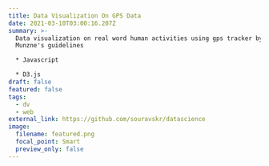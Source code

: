 ```yaml
---
title: Data Visualization On GPS Data
date: 2021-03-10T03:00:16.207Z
summary: >-
  Data visualization on real word human activities using gps tracker by Tamara
  Munzne's guidelines

  * Javascript

  * D3.js
draft: false
featured: false
tags:
  - dv
  - web
external_link: https://github.com/souravskr/datascience
image:
  filename: featured.png
  focal_point: Smart
  preview_only: false
---
```

